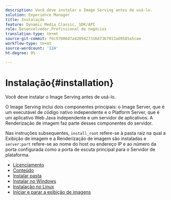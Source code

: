 ```yaml
---
description: Você deve instalar o Image Serving antes de usá-lo.
solution: Experience Manager
title: Instalação
feature: Dynamic Media Classic, SDK/API
role: Desenvolvedor,Profissional de negócios
translation-type: tm+mt
source-git-commit: f6c97606d7a4209427316d7367013ad9585a5cae
workflow-type: tm+mt
source-wordcount: '124'
ht-degree: 0%

---
```



# Instalação{#installation}

Você deve instalar o Image Serving antes de usá-lo.

O Image Serving inclui dois componentes principais: o Image Server, que é um executável de código nativo independente e o Platform Server, que é um aplicativo Web Java independente e um servidor de aplicativos. A Renderização de imagem faz parte desses componentes do servidor.

Nas instruções subsequentes, `install_root` refere-se à pasta raiz na qual a Exibição de imagem e a Renderização de imagem são instaladas e `server:port` refere-se ao nome do host ou endereço IP e ao número da porta configurada como a porta de escuta principal para o Servidor de plataforma.

* [Licenciamento](c-licensing.md)
* [Conteúdo](c-contents.md)
* [Instalar pasta](c-install-folder.md)
* [Instalar no Windows](t-installing-on-windows/t-installing-on-windows.md)
* [Instalação no Linux](c-installing-linux/c-installing-linux.md)
* [Iniciar e parar a exibição de imagens](t-starting-and-stopping/t-starting-and-stopping.md)
